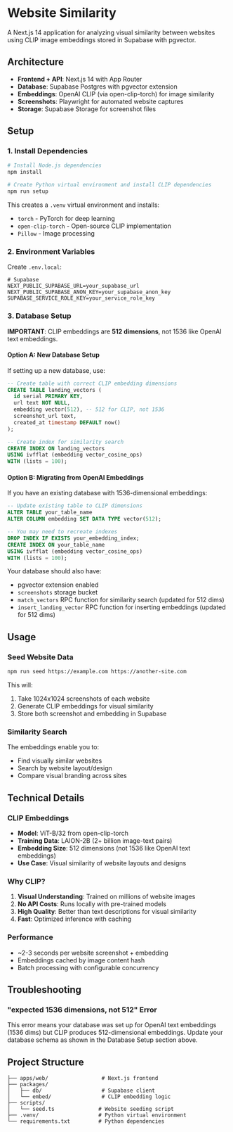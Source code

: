 # Website Similarity

A Next.js 14 application for analyzing visual similarity between websites using CLIP image embeddings stored in Supabase with pgvector.

## Architecture




- **Frontend + API**: Next.js 14 with App Router
- **Database**: Supabase Postgres with pgvector extension
- **Embeddings**: OpenAI CLIP (via open-clip-torch) for image similarity
- **Screenshots**: Playwright for automated website captures
- **Storage**: Supabase Storage for screenshot files

## Setup

### 1. Install Dependencies

```bash
# Install Node.js dependencies
npm install

# Create Python virtual environment and install CLIP dependencies
npm run setup
```

This creates a `.venv` virtual environment and installs:
- `torch` - PyTorch for deep learning
- `open-clip-torch` - Open-source CLIP implementation
- `Pillow` - Image processing

### 2. Environment Variables

Create `.env.local`:

```env
# Supabase
NEXT_PUBLIC_SUPABASE_URL=your_supabase_url
NEXT_PUBLIC_SUPABASE_ANON_KEY=your_supabase_anon_key
SUPABASE_SERVICE_ROLE_KEY=your_service_role_key
```

### 3. Database Setup

**IMPORTANT**: CLIP embeddings are **512 dimensions**, not 1536 like OpenAI text embeddings.

#### Option A: New Database Setup
If setting up a new database, use:
```sql
-- Create table with correct CLIP embedding dimensions
CREATE TABLE landing_vectors (
  id serial PRIMARY KEY,
  url text NOT NULL,
  embedding vector(512), -- 512 for CLIP, not 1536
  screenshot_url text,
  created_at timestamp DEFAULT now()
);

-- Create index for similarity search
CREATE INDEX ON landing_vectors 
USING ivfflat (embedding vector_cosine_ops) 
WITH (lists = 100);
```

#### Option B: Migrating from OpenAI Embeddings
If you have an existing database with 1536-dimensional embeddings:
```sql
-- Update existing table to CLIP dimensions
ALTER TABLE your_table_name 
ALTER COLUMN embedding SET DATA TYPE vector(512);

-- You may need to recreate indexes
DROP INDEX IF EXISTS your_embedding_index;
CREATE INDEX ON your_table_name 
USING ivfflat (embedding vector_cosine_ops) 
WITH (lists = 100);
```

Your database should also have:
- pgvector extension enabled
- `screenshots` storage bucket
- `match_vectors` RPC function for similarity search (updated for 512 dims)
- `insert_landing_vector` RPC function for inserting embeddings (updated for 512 dims)

## Usage

### Seed Website Data

```bash
npm run seed https://example.com https://another-site.com
```

This will:
1. Take 1024x1024 screenshots of each website
2. Generate CLIP embeddings for visual similarity
3. Store both screenshot and embedding in Supabase

### Similarity Search

The embeddings enable you to:
- Find visually similar websites
- Search by website layout/design
- Compare visual branding across sites

## Technical Details

### CLIP Embeddings

- **Model**: ViT-B/32 from open-clip-torch
- **Training Data**: LAION-2B (2+ billion image-text pairs)
- **Embedding Size**: 512 dimensions (not 1536 like OpenAI text embeddings)
- **Use Case**: Visual similarity of website layouts and designs

### Why CLIP?

1. **Visual Understanding**: Trained on millions of website images
2. **No API Costs**: Runs locally with pre-trained models
3. **High Quality**: Better than text descriptions for visual similarity
4. **Fast**: Optimized inference with caching

### Performance

- ~2-3 seconds per website screenshot + embedding
- Embeddings cached by image content hash
- Batch processing with configurable concurrency

## Troubleshooting

### "expected 1536 dimensions, not 512" Error

This error means your database was set up for OpenAI text embeddings (1536 dims) but CLIP produces 512-dimensional embeddings. Update your database schema as shown in the Database Setup section above.

## Project Structure

```
├── apps/web/                 # Next.js frontend
├── packages/
│   ├── db/                   # Supabase client
│   └── embed/                # CLIP embedding logic
├── scripts/
│   └── seed.ts              # Website seeding script
├── .venv/                   # Python virtual environment
└── requirements.txt         # Python dependencies
```
